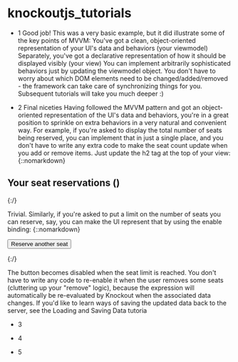 # knockoutjs_tutorials
- 1
Good job!
This was a very basic example, but it did illustrate some of the key points of MVVM:
You've got a clean, object-oriented representation of your UI's data and behaviors (your viewmodel)
Separately, you've got a declarative representation of how it should be displayed visibly (your view)
You can implement arbitrarily sophisticated behaviors just by updating the viewmodel object. You don't have to worry about which DOM elements need to be changed/added/removed - the framework can take care of synchronizing things for you.
Subsequent tutorials will take you much deeper :)

- 2
Final niceties
Having followed the MVVM pattern and got an object-oriented representation of the UI's data and behaviors, you're in a great position to sprinkle on extra behaviors in a very natural and convenient way.
For example, if you're asked to display the total number of seats being reserved, you can implement that in just a single place, and you don't have to write any extra code to make the seat count update when you add or remove items. Just update the h2 tag at the top of your view:
{::nomarkdown}

<h2>Your seat reservations (<span data-bind="text: seats().length"></span>)</h2>

{:/}

Trivial.
Similarly, if you're asked to put a limit on the number of seats you can reserve, say, you can make the UI represent that by using the enable binding:
{::nomarkdown}

<button data-bind="click: addSeat, enable: seats().length < 5">Reserve another seat</button>

{:/}

The button becomes disabled when the seat limit is reached. You don't have to write any code to re-enable it when the user removes some seats (cluttering up your "remove" logic), because the expression will automatically be re-evaluated by Knockout when the associated data changes.
If you'd like to learn ways of saving the updated data back to the server, see the Loading and Saving Data tutoria

- 3

- 4

- 5
